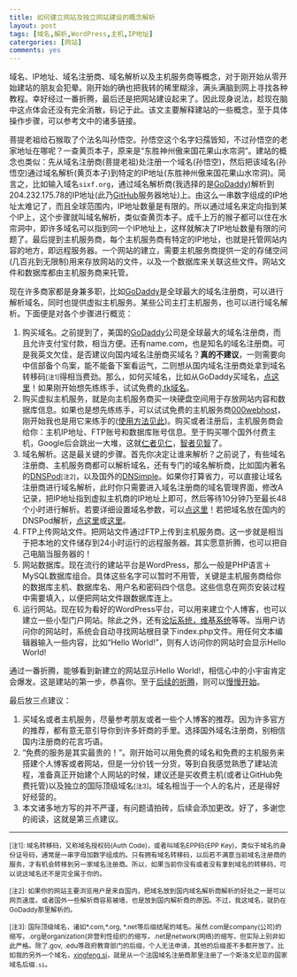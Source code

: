 ```yaml
---
title: 如何建立网站及独立网站建设的概念解析
layout: post
tags: [域名,解析,WordPress,主机,IP地址]
catergories: [网站]
comments: yes
---
```


域名、IP地址、域名注册商、域名解析以及主机服务商等概念，对于刚开始从零开始建站的朋友会犯晕。刚开始的确也把我转的稀里糊涂，满头满脑到网上寻找各种教程。幸好经过一番折腾，最后还是把网站建设起来了。因此现身说法，趁现在脑中这点体会还没有完全消散，码记于此。该文主要解释建站的一些概念，至于具体操作步骤，可以参考文中的诸多链接。

菩提老祖给石猴取了个法名叫孙悟空。孙悟空这个名字妇孺皆知，不过孙悟空的老家地址在哪呢？一查黄页本子，原来是“东胜神州傲来国花果山水帘洞”。建站的概念也类似：先从域名注册商(菩提老祖)处注册一个域名(孙悟空)，然后把该域名(孙悟空)通过域名解析(黄页本子)到特定的IP地址(东胜神州傲来国花果山水帘洞)。简言之，比如输入域名`sixf.org`，通过域名解析商(我选择的是[GoDaddy](http://x.co/gobirder))解析到204.232.175.78的IP地址(此乃[GitHub](http://github.com)服务器地址)上。由这么一串数字组成的IP地址太难记了，而且全球范围内，IP地址数量是有限的。所以通过域名来定向指到某个IP上，这个步骤就叫域名解析，类似查黄页本子。成千上万的猴子都可以住在水帘洞中，即许多域名可以指到同一个IP地址上，这样就解决了IP地址数量有限的问题了。最后提到主机服务商，每个主机服务商有特定的IP地址，也就是托管网站内容的地方，即远程服务器。一个网站的建立，需要主机服务商提供一定的存储空间(几百兆到无限制)用来存放网站的文件，以及一个数据库来关联这些文件。网站文件和数据库都由主机服务商来托管。

现在许多商家都是身兼多职，比如[GoDaddy](http://x.co/gobirder)是全球最大的域名注册商，可以进行解析域名，同时也提供虚拟主机服务。某些公司主打主机服务，也可以进行域名解析。下面便是对各个步骤进行概览：

1.	购买域名。之前提到了，美国的[GoDaddy](http://x.co/gobirder)公司是全球最大的域名注册商，而且允许支付宝付款，相当方便。还有name.com，也是知名的域名注册商。可是我英文欠佳，是否建议向国内域名注册商买域名？**真的不建议**，一则需要向中信部备个鸟案，能不能备下案看运气，二则想从国内域名注册商处拿到域名转移码<small>\[注1\]</small>得相当费劲。那么，如何买域名，比如从GoDaddy买域名，[点这里](http://www.xuejianzhan.com/2105.html)！如果刚开始想先练练手，试试免费的[.tk域名](http://dot.tk)。
1.	购买虚拟主机服务，就是向主机服务商买一块硬盘空间用于存放网站内容和数据库信息。如果也是想先练练手，可以试试免费的主机服务商[000webhost](http://www.000webhost.com/752844.html)，刚开始我也是用它来练手的([使用方法见此](http://baike.baidu.com/view/2315826.htm))。购买或者注册后，主机服务商会给你：主机IP地址、FTP账号和数据库账号信息。至于购买哪个国外付费主机，Google后会跳出一大堆，这就[仁者](http://www.williamlong.info/archives/177.html)[见仁](http://www.us-webhosting.com/index.shtml?cgb1)，[智者](http://www.freegroup.org/2013/09/sign-up-web-hosting/)[见智](http://collegeinfogeek.com/personal-website/)了。
1.	域名解析。这是最关键的步骤。首先你决定让谁来解析？之前说了，有些域名注册商、主机服务商都可以解析域名，还有专门的域名解析商，比如国内著名的[DNSPod](https://www.dnspod.cn)<small>\[注2\]</small>，以及国外的[DNSimple](https://dnsimple.com)。如果你打算省力，可以直接让域名注册商进行域名解析，此时你只需要进入域名注册商的域名管理界面，修改A记录，把IP地址指到虚拟主机商的IP地址上即可，然后等待10分钟乃至最长48个小时进行解析。若要详细设置域名参数，可以[点这里](http://www.siqiboke.com/post/20.html)！若把域名放在国内的DNSPod解析，[点这里](https://support.dnspod.cn/Kb/showarticle/?qtype=功能介绍及使用教程&tsid=42)或[这里](http://www.wn789.com/?post=100)。
1.	FTP上传网站文件。把网站文件通过FTP上传到主机服务商。这一步就是相当于把本地的文件储存到24小时运行的远程服务器。其实愿意折腾，也可以把自己电脑当服务器的！
1.	网站数据库。现在流行的建站平台是WordPress，那么一般是PHP语言＋MySQL数据库组合。具体这些名字可以暂时不用管，关键是主机服务商给你的数据库主机、数据库名、用户名和密码四个信息。这些信息在网页安装过程中需要填入，以便把网站文件跟数据库连上。
1.	运行网站。现在较为看好的WordPress平台，可以用来建立个人博客，也可以建立一些小型门户网站。除此之外，还有[论坛系统，维基系统](http://yihui.name/cn/2009/06/how-to-build-a-website-as-a-dummy/)等等。当用户访问你的网站时，系统会自动寻找网站根目录下index.php文件。用任何文本编辑器输入一些内容，比如“Hello World!”，则有人访问你的网站时会显示Hello World!

通过一番折腾，能够看到新建立的网站显示Hello World!，相信心中的小宇宙肯定会爆发。这是建站的第一步，恭喜你。至于[后续的折腾](http://codex.wordpress.org.cn/首页)，则可以[慢慢开始](http://www.56.com/w98/album-aid-9813850.html)。

最后放三点建议：

1.	买域名或者主机服务，尽量参考朋友或者一些个人博客的推荐。因为许多官方的推荐，都有意无意引导你到许多奸商的手里。选择国外域名注册商，别相信国内注册商的花言巧语。
2.	“免费的服务是其实最贵的！”。刚开始可以用免费的域名和免费的主机服务来搭建个人博客或者网站，但是一分价钱一分货，等到自我感觉熟悉了建站流程，准备真正开始建个人网站的时候，建议还是买收费主机(或者让GitHub免费托管)以及独立的国际顶级域名<small>\[注3\]</small>。域名相当于一个人的名片，还是得好好经营的。
3.	本文诸多地方写的并不严谨，有问题请拍砖，后续会添加更改。好了，多谢您的阅读，这就是第三点建议。




---

<small>\[注1\]: 域名转移码，又称域名授权码(Auth Code)，或者叫域名EPP码(EPP Key)，类似于域名的身份证号码，通常是一串字母加数字组成的。只有拥有域名转移码，以后若不满意当前域名注册商的服务，才有机会转移到另一家域名注册商。所以，如果当前你没有或者没有拿到域名的转移码，可以说这域名还不是完全属于你的。

\[注2\]: 如果你的网站主要浏览用户是来自国内，把域名放到国内域名解析商解析的好处之一是可以网页速度。或者国外一些解析商容易被墙，也是放到国内解析商的原因。不过，我这域名，就扔在GoDaddy那里解析的。

\[注3\]: 国际顶级域名，诸如\*.com,\*.org, \*.net等后缀结尾的域名。虽然.com是company(公司)的缩写，.org是organization(非营利性组织)的缩写，.net是network(网络)的缩写，但实际上别非如此严格。除了.gov, .edu等政府教育部门的后缀，个人无法申请，其他的后缀差不多都开放了。比如我的另外一个域名，[xingfeng.si](http://xingfeng.si)，就是从一个法国域名注册商那里注册了一个斯洛文尼亚的国家域名后缀`.si`。</small>